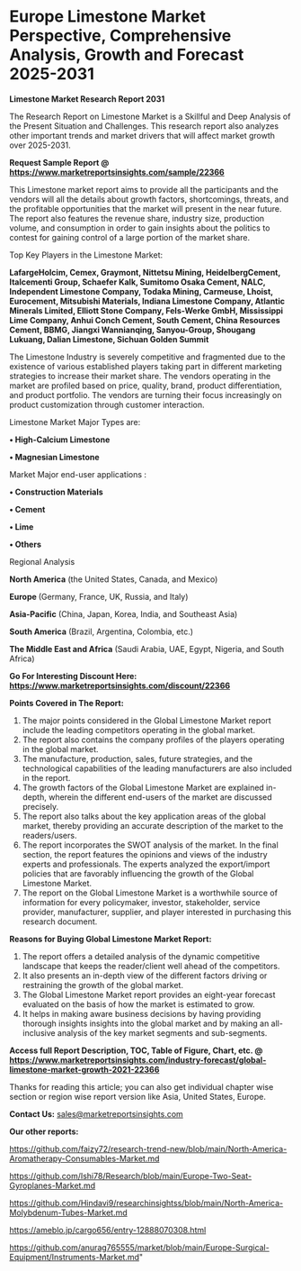 # Europe Limestone Market Perspective, Comprehensive Analysis, Growth and Forecast 2025-2031

<strong>Limestone Market Research Report 2031</strong>

The Research Report on Limestone Market is a Skillful and Deep Analysis of the Present Situation and Challenges. This research report also analyzes other important trends and market drivers that will affect market growth over 2025-2031.

<strong>Request Sample Report @ <a href=https://www.marketreportsinsights.com/sample/22366>https://www.marketreportsinsights.com/sample/22366</a></strong>

This Limestone market report aims to provide all the participants and the vendors will all the details about growth factors, shortcomings, threats, and the profitable opportunities that the market will present in the near future. The report also features the revenue share, industry size, production volume, and consumption in order to gain insights about the politics to contest for gaining control of a large portion of the market share.

Top Key Players in the Limestone Market:

<strong>LafargeHolcim, Cemex, Graymont, Nittetsu Mining, HeidelbergCement, Italcementi Group, Schaefer Kalk, Sumitomo Osaka Cement, NALC, Independent Limestone Company, Todaka Mining, Carmeuse, Lhoist, Eurocement, Mitsubishi Materials, Indiana Limestone Company, Atlantic Minerals Limited, Elliott Stone Company, Fels-Werke GmbH, Mississippi Lime Company, Anhui Conch Cement, South Cement, China Resources Cement, BBMG, Jiangxi Wannianqing, Sanyou-Group, Shougang Lukuang, Dalian Limestone, Sichuan Golden Summit</strong>

The Limestone Industry is severely competitive and fragmented due to the existence of various established players taking part in different marketing strategies to increase their market share. The vendors operating in the market are profiled based on price, quality, brand, product differentiation, and product portfolio. The vendors are turning their focus increasingly on product customization through customer interaction.

Limestone Market Major Types are:

<strong>• High-Calcium Limestone

• Magnesian Limestone</strong>

Market Major end-user applications :

<strong>• Construction Materials

• Cement

• Lime

• Others</strong>

Regional Analysis

</u><strong><b>North America</b></strong> (the United States, Canada, and Mexico)

<strong><b>Europe </b></strong>(Germany, France, UK, Russia, and Italy)

<strong><b>Asia-Pacific</b></strong> (China, Japan, Korea, India, and Southeast Asia)

<strong><b>South America</b></strong> (Brazil, Argentina, Colombia, etc.)

<strong><b>The Middle East and Africa</b></strong> (Saudi Arabia, UAE, Egypt, Nigeria, and South Africa)

<strong>Go For Interesting Discount Here: <a href=https://www.marketreportsinsights.com/discount/22366>https://www.marketreportsinsights.com/discount/22366</a></strong>

<strong>Points Covered in The Report:</strong>
<ol>
  <li>The major points considered in the Global Limestone Market report include the leading competitors operating in the global market.</li>
  <li>The report also contains the company profiles of the players operating in the global market.</li>
  <li>The manufacture, production, sales, future strategies, and the technological capabilities of the leading manufacturers are also included in the report.</li>
  <li>The growth factors of the Global Limestone Market are explained in-depth, wherein the different end-users of the market are discussed precisely.</li>
  <li>The report also talks about the key application areas of the global market, thereby providing an accurate description of the market to the readers/users.</li>
  <li>The report incorporates the SWOT analysis of the market. In the final section, the report features the opinions and views of the industry experts and professionals. The experts analyzed the export/import policies that are favorably influencing the growth of the Global Limestone Market.</li>
  <li>The report on the Global Limestone Market is a worthwhile source of information for every policymaker, investor, stakeholder, service provider, manufacturer, supplier, and player interested in purchasing this research document.</li>
</ol>
<strong>Reasons for Buying Global Limestone Market Report:</strong>

<ol>
  <li>The report offers a detailed analysis of the dynamic competitive landscape that keeps the reader/client well ahead of the competitors.</li>
  <li>It also presents an in-depth view of the different factors driving or restraining the growth of the global market.</li>
  <li>The Global Limestone Market report provides an eight-year forecast evaluated on the basis of how the market is estimated to grow.</li>
  <li>It helps in making aware business decisions by having providing thorough insights insights into the global market and by making an all-inclusive analysis of the key market segments and sub-segments.</li>
</ol>
<strong>Access full Report Description, TOC, Table of Figure, Chart, etc. @ <a href=https://www.marketreportsinsights.com/industry-forecast/global-limestone-market-growth-2021-22366>https://www.marketreportsinsights.com/industry-forecast/global-limestone-market-growth-2021-22366</a></strong>


Thanks for reading this article; you can also get individual chapter wise section or region wise report version like Asia, United States, Europe.

<strong>Contact Us:</strong>
sales@marketreportsinsights.com

<strong>Our other reports:</strong>

<a href=https://github.com/faizy72/research-trend-new/blob/main/North-America-Aromatherapy-Consumables-Market.md>https://github.com/faizy72/research-trend-new/blob/main/North-America-Aromatherapy-Consumables-Market.md</a>

<a href=https://github.com/Ishi78/Research/blob/main/Europe-Two-Seat-Gyroplanes-Market.md>https://github.com/Ishi78/Research/blob/main/Europe-Two-Seat-Gyroplanes-Market.md</a>

<a href=https://github.com/Hindavi9/researchinsightss/blob/main/North-America-Molybdenum-Tubes-Market.md>https://github.com/Hindavi9/researchinsightss/blob/main/North-America-Molybdenum-Tubes-Market.md</a>

<a href=https://ameblo.jp/cargo656/entry-12888070308.html>https://ameblo.jp/cargo656/entry-12888070308.html</a>

<a href=https://github.com/anurag765555/market/blob/main/Europe-Surgical-Equipment/Instruments-Market.md>https://github.com/anurag765555/market/blob/main/Europe-Surgical-Equipment/Instruments-Market.md</a>"

